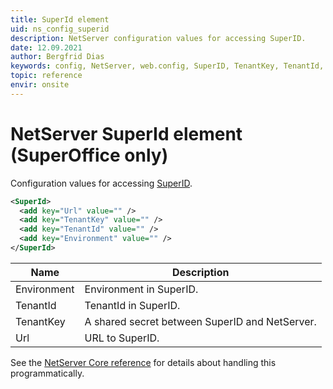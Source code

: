 ```yaml
---
title: SuperId element
uid: ns_config_superid
description: NetServer configuration values for accessing SuperID.
date: 12.09.2021
author: Bergfrid Dias
keywords: config, NetServer, web.config, SuperID, TenantKey, TenantId, Environment
topic: reference
envir: onsite
---
```


# NetServer SuperId element (SuperOffice only)

Configuration values for accessing [SuperID][2].

```XML
<SuperId>
  <add key="Url" value="" />
  <add key="TenantKey" value="" />
  <add key="TenantId" value="" />
  <add key="Environment" value="" />
</SuperId>
```

| Name | Description |
|---|---|
| Environment | Environment in SuperID. |
| TenantId | TenantId in SuperID. |
| TenantKey | A shared secret between SuperID and NetServer. |
| Url | URL to SuperID. |

See the [NetServer Core reference][1] for details about handling this programmatically.

<!-- Referenced links -->
[1]: <xref:SuperOffice.Configuration.ConfigFile.SuperId>
[2]: ../../identity-management/superid/overview.md
